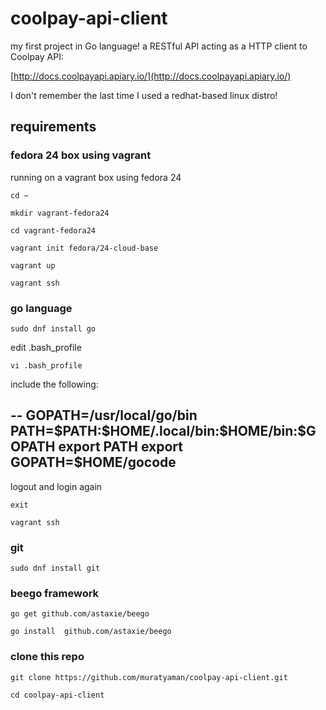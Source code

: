 # coolpay-api-client

my first project in Go language! a RESTful API acting as a HTTP client to Coolpay API:

[http://docs.coolpayapi.apiary.io/](http://docs.coolpayapi.apiary.io/)

I don't remember the last time I used a redhat-based linux distro!

## requirements

### fedora 24 box using vagrant

running on a vagrant box using fedora 24

`cd ~`

`mkdir vagrant-fedora24`

`cd vagrant-fedora24`

`vagrant init fedora/24-cloud-base`

`vagrant up`

`vagrant ssh`

### go language

`sudo dnf install go`

edit .bash_profile

`vi .bash_profile`

include the following:

--
GOPATH=/usr/local/go/bin
PATH=\$PATH:\$HOME/.local/bin:\$HOME/bin:\$GOPATH
export PATH
export GOPATH=\$HOME/gocode
--

logout and login again

`exit`

`vagrant ssh`

### git

`sudo dnf install git`

### beego framework

`go get github.com/astaxie/beego`

`go install  github.com/astaxie/beego`

### clone this repo

`git clone https://github.com/muratyaman/coolpay-api-client.git`

`cd coolpay-api-client`


